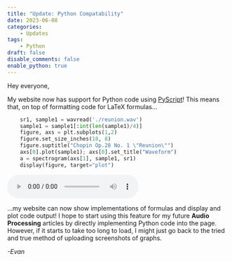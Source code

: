 ```yaml
---
title: "Update: Python Compatability"
date: 2023-06-08
categories:
    - Updates
tags:
    - Python
draft: false
disable_comments: false
enable_python: true
---
```

<!-- Py-Config header -->
<head>
<py-config hidden src="pyconfig.toml">
[[fetch]]
files = ["./updatecode.py", "./reunion.wav"]
</py-config>
</head>

<!-- Content -->

Hey everyone,

My website now has support for Python code using [PyScript](https://pyscript.net/)! This means that, on top of formatting code for LaTeX formulas...

```python
    sr1, sample1 = wavread('./reunion.wav')
    sample1 = sample1[:int(len(sample1)/4)]
    figure, axs = plt.subplots(1,2)
    figure.set_size_inches(18, 8)
    figure.suptitle("Chopin Op.28 No. 1 \"Reunion\"")
    axs[0].plot(sample1); axs[0].set_title("Waveform")
    a = spectrogram(axs[1], sample1, sr1)
    display(figure, target="plot")
```

<audio controls>
<source alt="Chopin's Op. 28 No. 1" src="reunion.wav" type="audio/wav">
</audio>

<div id="plot"></div>
<py-script src="updatecode.py"></py-script>

...my website can now show implementations of formulas and display and plot code output! I hope to start using this feature for my future **Audio Processing** articles by directly implementing Python code into the page. However, if it starts to take too long to load, I might just go back to the tried and true method of uploading screenshots of graphs.

*-Evan*




